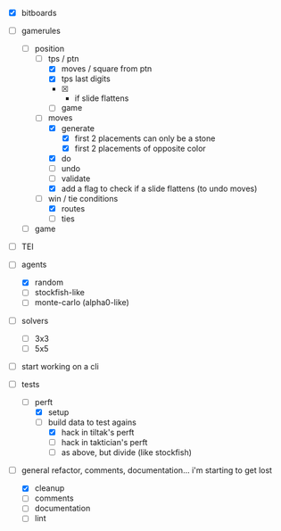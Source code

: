 - [x] bitboards
- [ ] gamerules
  - [ ] position
    - [ ] tps / ptn
      - [x] moves / square from ptn
      - [x] tps last digits
      - [x] * if slide flattens
      - [ ] game
    - [ ] moves
      - [x] generate
        - [x] first 2 placements can only be a stone
        - [x] first 2 placements of opposite color
      - [x] do
      - [ ] undo
      - [ ] validate
      - [x] add a flag to check if a slide flattens (to undo moves)
    - [ ] win / tie conditions
      - [x] routes
      - [ ] ties
  - [ ] game
- [ ] TEI
- [ ] agents
  - [x] random
  - [ ] stockfish-like
  - [ ] monte-carlo (alpha0-like)
- [ ] solvers
  - [ ] 3x3
  - [ ] 5x5
- [ ] start working on a cli

- [ ] tests
  - [ ] perft
    - [x] setup
    - [ ] build data to test agains
      - [x] hack in tiltak's perft
      - [ ] hack in taktician's perft
      - [ ] as above, but divide (like stockfish)

- [ ] general refactor, comments, documentation... i'm starting to get lost
  - [x] cleanup
  - [ ] comments
  - [ ] documentation
  - [ ] lint